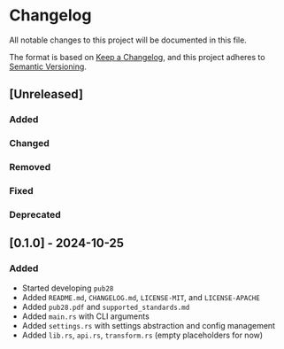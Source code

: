 # Changelog

All notable changes to this project will be documented in this file.

The format is based on [Keep a Changelog](https://keepachangelog.com/en/1.1.0/),
and this project adheres to [Semantic Versioning](https://semver.org/spec/v2.0.0.html).

## [Unreleased]

### Added

### Changed

### Removed

### Fixed

### Deprecated

## [0.1.0] - 2024-10-25

### Added

- Started developing `pub28`
- Added `README.md`, `CHANGELOG.md`, `LICENSE-MIT`, and `LICENSE-APACHE`
- Added `pub28.pdf` and `supported_standards.md`
- Added `main.rs` with CLI arguments
- Added `settings.rs` with settings abstraction and config management
- Added `lib.rs`, `api.rs`, `transform.rs` (empty placeholders for now)
